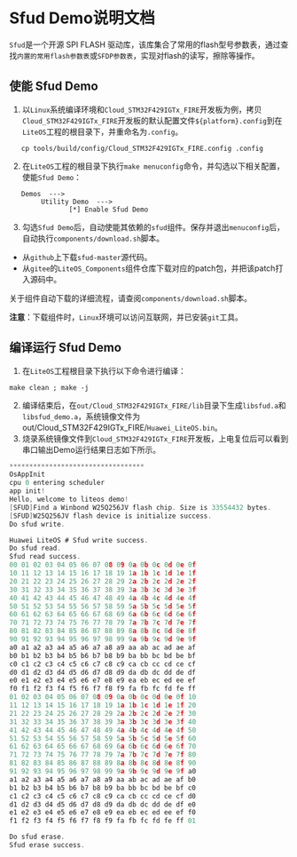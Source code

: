 
# Sfud Demo说明文档
`Sfud`是一个开源 SPI FLASH 驱动库，该库集合了常用的flash型号参数表，通过查找`内置的常用flash参数表`或`SFDP参数表`，实现对flash的读写，擦除等操作。

## 使能 Sfud Demo

1. 以`Linux`系统编译环境和`Cloud_STM32F429IGTx_FIRE`开发板为例，拷贝`Cloud_STM32F429IGTx_FIRE`开发板的默认配置文件`${platform}.config`到在`LiteOS`工程的根目录下，并重命名为`.config`。  
```
   cp tools/build/config/Cloud_STM32F429IGTx_FIRE.config .config
```

2. 在`LiteOS`工程的根目录下执行`make menuconfig`命令，并勾选以下相关配置，使能`Sfud Demo`：  

```
   Demos  --->
        Utility Demo  --->
               [*] Enable Sfud Demo
```

3. 勾选`Sfud Demo`后，自动使能其依赖的`sfud`组件。保存并退出`menuconfig`后，自动执行`components/download.sh`脚本。  
* 从`github`上下载`sfud-master`源代码。  
* 从`gitee`的`LiteOS_Components`组件仓库下载对应的patch包，并把该patch打入源码中。  

关于组件自动下载的详细流程，请查阅`components/download.sh`脚本。  

**注意**：下载组件时，`Linux`环境可以访问互联网，并已安装`git`工具。  

## 编译运行 Sfud Demo
1. 在`LiteOS`工程根目录下执行以下命令进行编译：  
```
make clean ; make -j
```
2. 编译结束后，在`out/Cloud_STM32F429IGTx_FIRE/lib`目录下生成`libsfud.a`和`libsfud_demo.a`，系统镜像文件为out/Cloud_STM32F429IGTx_FIRE/`Huawei_LiteOS.bin`。  
3. 烧录系统镜像文件到`Cloud_STM32F429IGTx_FIRE`开发板，上电复位后可以看到串口输出Demo运行结果日志如下所示。  
```c
**********************************
OsAppInit
cpu 0 entering scheduler
app init!
Hello, welcome to liteos demo!
[SFUD]Find a Winbond W25Q256JV flash chip. Size is 33554432 bytes.
[SFUD]W25Q256JV flash device is initialize success.
Do sfud write.

Huawei LiteOS # Sfud write success.
Do sfud read.
Sfud read success.
00 01 02 03 04 05 06 07 08 09 0a 0b 0c 0d 0e 0f 
10 11 12 13 14 15 16 17 18 19 1a 1b 1c 1d 1e 1f 
20 21 22 23 24 25 26 27 28 29 2a 2b 2c 2d 2e 2f 
30 31 32 33 34 35 36 37 38 39 3a 3b 3c 3d 3e 3f 
40 41 42 43 44 45 46 47 48 49 4a 4b 4c 4d 4e 4f 
50 51 52 53 54 55 56 57 58 59 5a 5b 5c 5d 5e 5f 
60 61 62 63 64 65 66 67 68 69 6a 6b 6c 6d 6e 6f 
70 71 72 73 74 75 76 77 78 79 7a 7b 7c 7d 7e 7f 
80 81 82 83 84 85 86 87 88 89 8a 8b 8c 8d 8e 8f 
90 91 92 93 94 95 96 97 98 99 9a 9b 9c 9d 9e 9f 
a0 a1 a2 a3 a4 a5 a6 a7 a8 a9 aa ab ac ad ae af 
b0 b1 b2 b3 b4 b5 b6 b7 b8 b9 ba bb bc bd be bf 
c0 c1 c2 c3 c4 c5 c6 c7 c8 c9 ca cb cc cd ce cf 
d0 d1 d2 d3 d4 d5 d6 d7 d8 d9 da db dc dd de df 
e0 e1 e2 e3 e4 e5 e6 e7 e8 e9 ea eb ec ed ee ef 
f0 f1 f2 f3 f4 f5 f6 f7 f8 f9 fa fb fc fd fe ff 
01 02 03 04 05 06 07 08 09 0a 0b 0c 0d 0e 0f 10 
11 12 13 14 15 16 17 18 19 1a 1b 1c 1d 1e 1f 20 
21 22 23 24 25 26 27 28 29 2a 2b 2c 2d 2e 2f 30 
31 32 33 34 35 36 37 38 39 3a 3b 3c 3d 3e 3f 40 
41 42 43 44 45 46 47 48 49 4a 4b 4c 4d 4e 4f 50 
51 52 53 54 55 56 57 58 59 5a 5b 5c 5d 5e 5f 60 
61 62 63 64 65 66 67 68 69 6a 6b 6c 6d 6e 6f 70 
71 72 73 74 75 76 77 78 79 7a 7b 7c 7d 7e 7f 80 
81 82 83 84 85 86 87 88 89 8a 8b 8c 8d 8e 8f 90 
91 92 93 94 95 96 97 98 99 9a 9b 9c 9d 9e 9f a0 
a1 a2 a3 a4 a5 a6 a7 a8 a9 aa ab ac ad ae af b0 
b1 b2 b3 b4 b5 b6 b7 b8 b9 ba bb bc bd be bf c0 
c1 c2 c3 c4 c5 c6 c7 c8 c9 ca cb cc cd ce cf d0 
d1 d2 d3 d4 d5 d6 d7 d8 d9 da db dc dd de df e0 
e1 e2 e3 e4 e5 e6 e7 e8 e9 ea eb ec ed ee ef f0 
f1 f2 f3 f4 f5 f6 f7 f8 f9 fa fb fc fd fe ff 01 

Do sfud erase.
Sfud erase success.

```